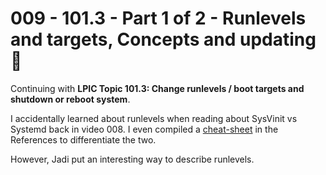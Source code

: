 # 009 - 101.3 - Part 1 of 2 - Runlevels and targets, Concepts and updating 🔄
Continuing with **LPIC Topic 101.3: Change runlevels / boot targets and shutdown or reboot system**.

I accidentally learned about runlevels when reading about SysVinit vs Systemd back in video 008. I even compiled a [cheat-sheet]() in the References to differentiate the two.

However, Jadi put an interesting way to describe runlevels. 